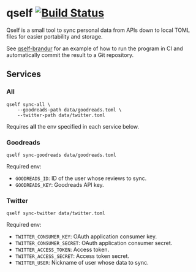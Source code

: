 # qself [![Build Status](https://github.com/brandur/qself/workflows/qself%20CI/badge.svg)](https://github.com/brandur/qself/actions)

Qself is a small tool to sync personal data from APIs down to local TOML files for easier portability and storage.

See [qself-brandur](https://github.com/brandur/qself-brandur) for an example of how to run the program in CI and automatically commit the result to a Git repository.

## Services

### All

    qself sync-all \
        --goodreads-path data/goodreads.toml \
        --twitter-path data/twitter.toml

Requires **all** the env specified in each service below.

### Goodreads

    qself sync-goodreads data/goodreads.toml

Required env:

* `GOODREADS_ID`: ID of the user whose reviews to sync.
* `GOODREADS_KEY`: Goodreads API key.

### Twitter

    qself sync-twitter data/twitter.toml

Required env:

* `TWITTER_CONSUMER_KEY`: OAuth application consumer key.
* `TWITTER_CONSUMER_SECRET`: OAuth application consumer secret.
* `TWITTER_ACCESS_TOKEN`: Access token.
* `TWITTER_ACCESS_SECRET`: Access token secret.
* `TWITTER_USER`: Nickname of user whose data to sync.

